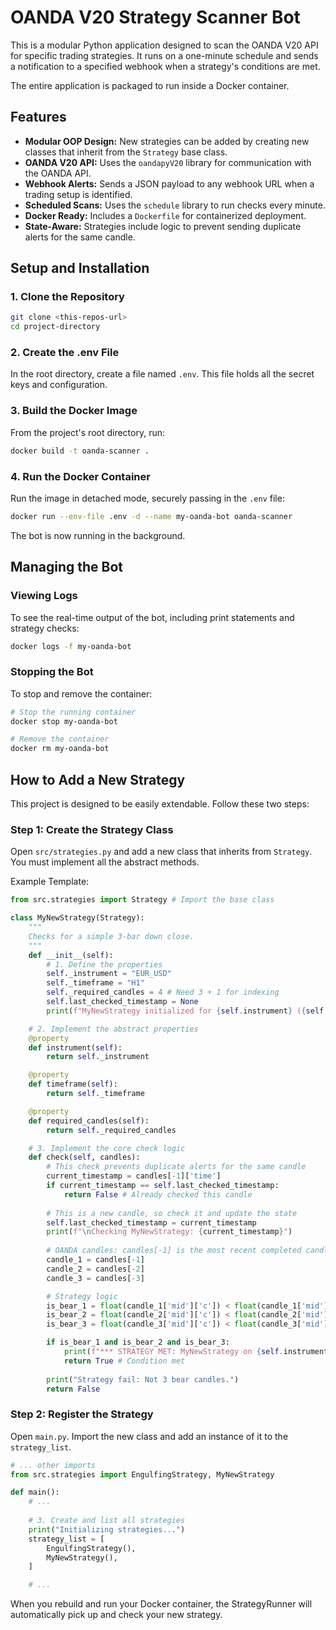 # OANDA V20 Strategy Scanner Bot

This is a modular Python application designed to scan the OANDA V20 API for specific trading strategies. It runs on a one-minute schedule and sends a notification to a specified webhook when a strategy's conditions are met.

The entire application is packaged to run inside a Docker container.

## Features

* **Modular OOP Design:** New strategies can be added by creating new classes that inherit from the `Strategy` base class.
* **OANDA V20 API:** Uses the `oandapyV20` library for communication with the OANDA API.
* **Webhook Alerts:** Sends a JSON payload to any webhook URL when a trading setup is identified.
* **Scheduled Scans:** Uses the `schedule` library to run checks every minute.
* **Docker Ready:** Includes a `Dockerfile` for containerized deployment.
* **State-Aware:** Strategies include logic to prevent sending duplicate alerts for the same candle.

## Setup and Installation

### 1. Clone the Repository

```bash
git clone <this-repos-url>
cd project-directory
```

### 2. Create the .env File
In the root directory, create a file named `.env`. This file holds all the secret keys and configuration.

### 3. Build the Docker Image
From the project's root directory, run:
```bash
docker build -t oanda-scanner .
```

### 4. Run the Docker Container
Run the image in detached mode, securely passing in the `.env` file:
```bash
docker run --env-file .env -d --name my-oanda-bot oanda-scanner
```

The bot is now running in the background.

## Managing the Bot
### Viewing Logs
To see the real-time output of the bot, including print statements and strategy checks:
```bash
docker logs -f my-oanda-bot
```

### Stopping the Bot
To stop and remove the container:
```bash
# Stop the running container
docker stop my-oanda-bot

# Remove the container
docker rm my-oanda-bot
```

## How to Add a New Strategy
This project is designed to be easily extendable. Follow these two steps:

### Step 1: Create the Strategy Class
Open `src/strategies.py` and add a new class that inherits from `Strategy`. You must implement all the abstract methods.

Example Template:

```python
from src.strategies import Strategy # Import the base class

class MyNewStrategy(Strategy):
    """
    Checks for a simple 3-bar down close.
    """
    def __init__(self):
        # 1. Define the properties
        self._instrument = "EUR_USD"
        self._timeframe = "H1"
        self._required_candles = 4 # Need 3 + 1 for indexing
        self.last_checked_timestamp = None
        print(f"MyNewStrategy initialized for {self.instrument} ({self.timeframe})")

    # 2. Implement the abstract properties
    @property
    def instrument(self):
        return self._instrument

    @property
    def timeframe(self):
        return self._timeframe

    @property
    def required_candles(self):
        return self._required_candles

    # 3. Implement the core check logic
    def check(self, candles):
        # This check prevents duplicate alerts for the same candle
        current_timestamp = candles[-1]['time']
        if current_timestamp == self.last_checked_timestamp:
            return False # Already checked this candle
        
        # This is a new candle, so check it and update the state
        self.last_checked_timestamp = current_timestamp
        print(f"\nChecking MyNewStrategy: {current_timestamp}")
        
        # OANDA candles: candles[-1] is the most recent completed candle
        candle_1 = candles[-1]
        candle_2 = candles[-2]
        candle_3 = candles[-3]

        # Strategy logic
        is_bear_1 = float(candle_1['mid']['c']) < float(candle_1['mid']['o'])
        is_bear_2 = float(candle_2['mid']['c']) < float(candle_2['mid']['o'])
        is_bear_3 = float(candle_3['mid']['c']) < float(candle_3['mid']['o'])

        if is_bear_1 and is_bear_2 and is_bear_3:
            print(f"*** STRATEGY MET: MyNewStrategy on {self.instrument} ***")
            return True # Condition met
        
        print("Strategy fail: Not 3 bear candles.")
        return False
```

### Step 2: Register the Strategy
Open `main.py`. Import the new class and add an instance of it to the `strategy_list`.

```python
# ... other imports
from src.strategies import EngulfingStrategy, MyNewStrategy 

def main():
    # ...
    
    # 3. Create and list all strategies
    print("Initializing strategies...")
    strategy_list = [
        EngulfingStrategy(),
        MyNewStrategy(),
    ]

    # ...
```

When you rebuild and run your Docker container, the StrategyRunner will automatically pick up and check your new strategy.



